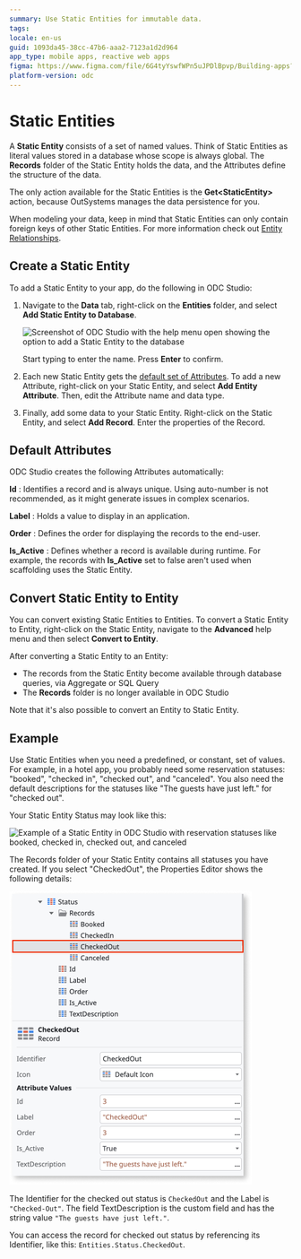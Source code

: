 ```yaml
---
summary: Use Static Entities for immutable data.
tags:
locale: en-us
guid: 1093da45-38cc-47b6-aaa2-7123a1d2d964
app_type: mobile apps, reactive web apps
figma: https://www.figma.com/file/6G4tyYswfWPn5uJPDlBpvp/Building-apps?type=design&node-id=3202%3A7357&t=ZwHw8hXeFhwYsO5V-1
platform-version: odc
---
```


# Static Entities

A **Static Entity** consists of a set of named values. Think of Static Entities as literal values stored in a database whose scope is always global. The **Records** folder of the Static Entity holds the data, and the Attributes define the structure of the data.

The only action available for the Static Entities is the **Get&lt;StaticEntity&gt;** action, because OutSystems manages the data persistence for you.

When modeling your data, keep in mind that Static Entities can only contain foreign keys of other Static Entities. For more information check out [Entity Relationships](../relationships.md).


## Create a Static Entity

To add a Static Entity to your app, do the following in ODC Studio:

1. Navigate to the **Data** tab, right-click on the **Entities** folder, and select **Add Static Entity to Database**.

    ![Screenshot of ODC Studio with the help menu open showing the option to add a Static Entity to the database](images/add-static-entity-odcs.png "Adding a Static Entity in ODC Studio")

    Start typing to enter the name. Press **Enter** to confirm.

1. Each new Static Entity gets the [default set of Attributes](#default-attributes). To add a new Attribute, right-click on your Static Entity, and select **Add Entity Attribute**. Then, edit the Attribute name and data type.

1. Finally, add some data to your Static Entity. Right-click on the Static Entity, and select **Add Record**. Enter the properties of the Record.

## Default Attributes

ODC Studio creates the following Attributes automatically:

**Id**
:   Identifies a record and is always unique. Using auto-number is not recommended, as it might generate issues in complex scenarios.

**Label**
:   Holds a value to display in an application.

**Order**
:   Defines the order for displaying the records to the end-user.

**Is_Active**
:   Defines whether a record is available during runtime. For example, the records with **Is_Active** set to false aren't used when scaffolding uses the Static Entity.


## Convert Static Entity to Entity

You can convert existing Static Entities to Entities. To convert a Static Entity to Entity, right-click on the Static Entity, navigate to the **Advanced** help menu and then select **Convert to Entity**. 

After converting a Static Entity to an Entity:

* The records from the Static Entity become available through database queries, via Aggregate or SQL Query 
* The **Records** folder is no longer available in ODC Studio

Note that it's also possible to convert an Entity to Static Entity.

## Example

Use Static Entities when you need a predefined, or constant, set of values. For example, in a hotel app, you probably need some reservation statuses: "booked", "checked in", "checked out", and "canceled". You also need the default descriptions for the statuses like "The guests have just left." for "checked out".

Your Static Entity Status may look like this:

![Example of a Static Entity in ODC Studio with reservation statuses like booked, checked in, checked out, and canceled](images/static-entity-example-odcs.png "Static Entity Example in ODC Studio")

The Records folder of your Static Entity contains all statuses you have created. If you select "CheckedOut", the Properties Editor shows the following details:

![Details of a Static Entity record for 'Checked-Out' status in ODC Studio showing the Identifier, Label, and TextDescription fields](images/static-entity-record-example-odcs.png "Static Entity Record Details in ODC Studio")

The Identifier for the checked out status is `CheckedOut` and the Label is `"Checked-Out"`. The field TextDescription is the custom field and has the string value `"The guests have just left."`.

You can access the record for checked out status by referencing its Identifier, like this: `Entities.Status.CheckedOut`.
